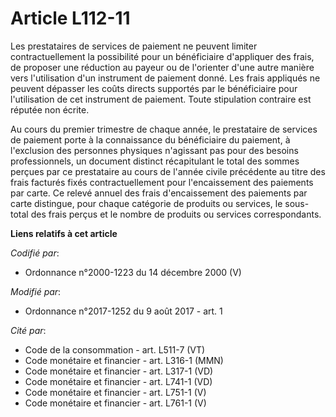 # Article L112-11

Les prestataires de services de paiement ne peuvent limiter contractuellement la possibilité pour un bénéficiaire d'appliquer
des frais, de proposer une réduction au payeur ou de l'orienter d'une autre manière vers l'utilisation d'un instrument de
paiement donné. Les frais appliqués ne peuvent dépasser les coûts directs supportés par le bénéficiaire pour l'utilisation de
cet instrument de paiement. Toute stipulation contraire est réputée non écrite.

Au cours du premier trimestre de chaque année, le prestataire de services de paiement porte à la connaissance du bénéficiaire
du paiement, à l'exclusion des personnes physiques n'agissant pas pour des besoins professionnels, un document distinct
récapitulant le total des sommes perçues par ce prestataire au cours de l'année civile précédente au titre des frais facturés
fixés contractuellement pour l'encaissement des paiements par carte. Ce relevé annuel des frais d'encaissement des paiements
par carte distingue, pour chaque catégorie de produits ou services, le sous-total des frais perçus et le nombre de produits
ou services correspondants.

**Liens relatifs à cet article**

_Codifié par_:

  - Ordonnance n°2000-1223 du 14 décembre 2000 (V)

_Modifié par_:

  - Ordonnance n°2017-1252 du 9 août 2017 - art. 1

_Cité par_:

  - Code de la consommation - art. L511-7 (VT)
  - Code monétaire et financier - art. L316-1 (MMN)
  - Code monétaire et financier - art. L317-1 (VD)
  - Code monétaire et financier - art. L741-1 (VD)
  - Code monétaire et financier - art. L751-1 (V)
  - Code monétaire et financier - art. L761-1 (V)
